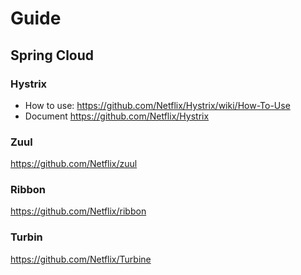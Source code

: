 # Guide
## Spring Cloud 
### Hystrix
* How to use: https://github.com/Netflix/Hystrix/wiki/How-To-Use
* Document https://github.com/Netflix/Hystrix

### Zuul
https://github.com/Netflix/zuul

### Ribbon
https://github.com/Netflix/ribbon

### Turbin
https://github.com/Netflix/Turbine


